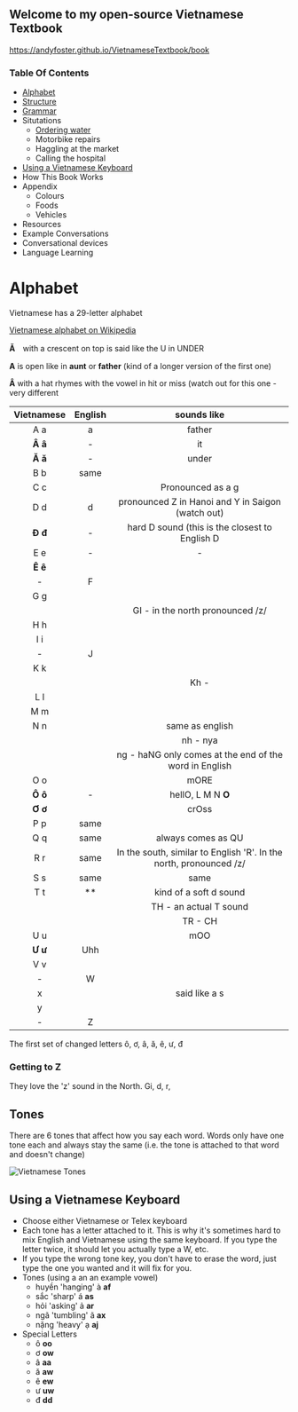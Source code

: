 ## Welcome to my open-source Vietnamese Textbook
https://andyfoster.github.io/VietnameseTextbook/book

### Table Of Contents

- [Alphabet](#alphabet)
- [Structure](#structure)
- [Grammar](grammar/)
- Situtations
    + [Ordering water](situations/ordering-water)
    + Motorbike repairs
    + Haggling at the market
    + Calling the hospital
- [Using a Vietnamese Keyboard](#using-a-vietnamese-keyboard)
- How This Book Works
- Appendix
  - Colours
  - Foods
  - Vehicles
- Resources
- Example Conversations
- Conversational devices
- Language Learning

# Alphabet
Vietnamese has a 29-letter alphabet

[Vietnamese alphabet on Wikipedia](https://simple.wikipedia.org/wiki/Vietnamese_alphabet)


__Ă__　with a crescent on top is said like the U in UNDER

__A__ is open like in **aunt** or **father** (kind of a longer version of the first one)

__Â__ with a hat rhymes with the vowel in hit or miss (watch out for this one - very different 

|Vietnamese|English| sounds like |
|:---:|:---:|:---:|
| A a | a | father |
| **Â â** | - | it |
| **Ă ă** | - | under|
| B b | same||
|C c|| Pronounced as a g |
| D d | d | pronounced Z in Hanoi and Y in Saigon (watch out) |
| **Đ đ** | - | hard D sound (this is the closest to English D |
|E e|-|-|
|**Ê ê**||
|-|F||
|G g| ||
|||GI - in the north pronounced /z/|
|H h|||
|I i|||
|-|J||
|K k||
|||Kh - |
|L l||
|M m||
|N n||same as english|
|||nh - nya
|||ng - haNG only comes at the end of the word in English |
|O o | | mORE |
|**Ô ô** | -| hellO, L M N **O**|
|**Ơ ơ** | |crOss |
|P p | same |
|Q q| same | always comes as QU |
|R r | same | In the south, similar to English 'R'. In the north, pronounced /z/|
|S s| same | same |
|T t| ** | kind of a soft d sound| 
||| TH - an actual T sound | 
|||TR - CH|
|U u | | mOO |
|**Ư ư**| Uhh ||
|V v|||
|-| W|
|x | | said like a s |
|y||
|-|Z|

The first set of changed letters
ô, ơ, â, ă, ê, ư, đ


### Getting to Z

They love the 'z' sound in the North.
Gi, d, r, 

## Tones

There are 6 tones that affect how you say each word. Words only have one tone each and always stay the same (i.e. the tone is attached to that word and doesn't change)

![Vietnamese Tones](https://upload.wikimedia.org/wikipedia/commons/thumb/4/4c/VietnameseToneHanoi2.png/420px-VietnameseToneHanoi2.png)


## Using a Vietnamese Keyboard

- Choose either Vietnamese or Telex keyboard
- Each tone has a letter attached to it. This is why it's sometimes hard to mix English and Vietnamese using the same keyboard. If you type the letter twice, it should let you actually type a W, etc.
- If you type the wrong tone key, you don't have to erase the word, just type the one you wanted and it will fix for you.
- Tones (using a an an example vowel)
    + huyền 'hanging' à **af**
    + sắc   'sharp' á **as**
    + hỏi   'asking' ả **ar**
    + ngã   'tumbling' ã **ax**
    + nặng   'heavy' ạ **aj**
- Special Letters
    + ô **oo**
    + ơ **ow**
    + â **aa**
    + ă **aw**
    + ê **ew**
    + ư **uw**
    + đ **dd**
